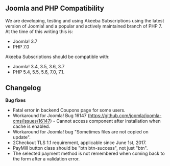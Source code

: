 ## Joomla and PHP Compatibility

We are developing, testing and using Akeeba Subscriptions using the latest version of Joomla! and a popular and actively maintained branch of PHP 7. At the time of this writing this is:
* Joomla! 3.7
* PHP 7.0

Akeeba Subscriptions should be compatible with:
* Joomla! 3.4, 3.5, 3.6, 3.7
* PHP 5.4, 5.5, 5.6, 7.0, 7.1.

## Changelog

**Bug fixes**

* Fatal error in backend Coupons page for some users.
* Workaround for Joomla! Bug 16147 (https://github.com/joomla/joomla-cms/issues/16147) - Cannot access component after installation when cache is enabled.
* Workaround for Joomla! bug "Sometimes files are not copied on update".
* 2Checkout TLS 1.1 requirement, applicable since June 1st, 2017.
* PayMill button class should be "btn btn-success", not just "btn".
* The selected payment method is not remembered when coming back to the form after a validation error.
